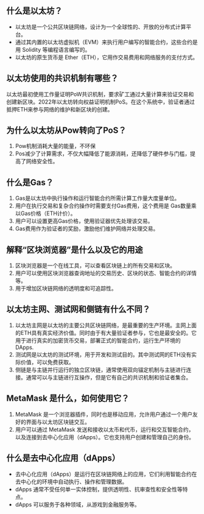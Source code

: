 ## 什么是以太坊？

- 以太坊是一个公共区块链网络，设计为一个全球性的、开放的分布式计算平台。
- 通过其内置的以太坊虚拟机（EVM）来执行用户编写的智能合约，这些合约是用 Solidity 等编程语言编写的。
- 以太坊的原生货币是 Ether（ETH），它用作交易费用和网络服务的支付方式。

## 以太坊使用的共识机制有哪些？

以太坊最初使用工作量证明PoW共识机制，要求矿工通过大量计算来验证交易和创建新区块。2022年以太坊转向权益证明机制PoS。在这个系统中，验证者通过抵押ETH来参与网络的维护和新区块的创建。

## 为什么以太坊从Pow转向了PoS？

1. Pow机制消耗大量的能量，不环保
2. Pos减少了计算需求，不仅大幅降低了能源消耗，还降低了硬件参与门槛，提高了网络安全性。

## 什么是Gas？

1. Gas是以太坊中执行操作和运行智能合约所需计算工作量大度量单位。
2. 用户在执行交易和复杂合约操作时需要支付Gas费用，这个费用是 Gas数量乘以Gas价格（ETH计价）。
3. 用户可以设置更高Gas价格，使用验证器优先处理该交易。
4. Gas费用作为验证者的奖励，激励他们维护网络并处理交易。

## 解释“区块浏览器”是什么以及它的用途

1. 区块浏览器是一个在线工具，可以查看区块链上的所有交易和区块。
2. 用户可以使用区块浏览器查询地址的交易历史、区块的状态、智能合约的详情等。
3. 用于增加区块链网络的透明度和可追踪性。

## 以太坊主网、测试网和侧链有什么不同？

1. 以太坊主网是以太坊的主要公共区块链网络，是最重要的生产环境。主网上面的ETH具有真实经济价值。同时由于有大量验证者参与，它也是最安全的。它用于进行真实的加密货币交易，部署正式的智能合约，运行生产环境的DApps.
2. 测试网是以太坊的测试环境，用于开发和测试目的。其中测试网的ETH没有实际价值，可以免费获取。
3. 侧链是与主链并行运行的独立区块链，通常使用双向锚定机制与主链进行连接。通常可以与主链进行互操作，但是它有自己的共识机制和验证者集合。

## MetaMask 是什么，如何使用它？

1. MetaMask 是一个浏览器插件，同时也是移动应用，允许用户通过一个用户友好的界面与以太坊区块链交互。
2. 用户可以通过 MetaMask 发送和接收以太币和代币，运行和交互智能合约，以及连接到去中心化应用（dApps）。它也支持用户创建和管理自己的身份。

## 什么是去中心化应用（dApps）

- 去中心化应用（dApps）是运行在区块链网络上的应用，它们利用智能合约在去中心化的环境中自动执行、操作和管理数据。
- dApps 通常不受任何单一实体控制，提供透明性、抗审查性和安全性等特点。
- dApps 可以服务于各种领域，从游戏到金融服务等。